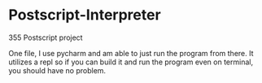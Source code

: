 # Postscript-Interpreter
355 Postscript project

One file, I use pycharm and am able to just run the program from there. It utilizes a repl so if you can build it and run the program even on terminal, you should have no problem.
